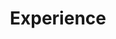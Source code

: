 ---
layout: experience
permalink: /experience/
title: Experience
description: My professional experience.
nav: true
nav_order: 3
--- 